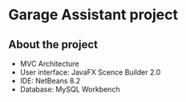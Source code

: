 # Garage Assistant project

## About the project
- MVC Architecture
- User interface: JavaFX Scence Builder 2.0
- IDE: NetBeans 8.2
- Database: MySQL Workbench 
